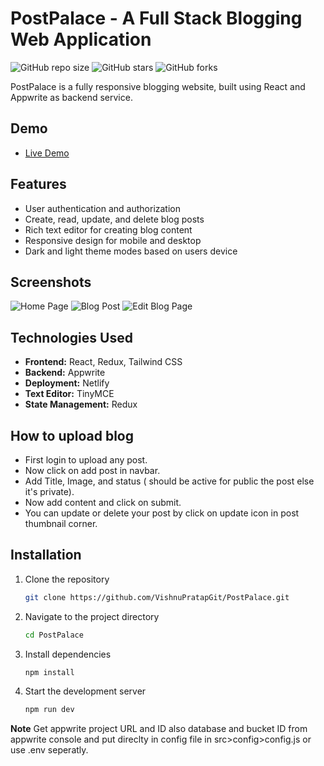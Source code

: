 # PostPalace - A Full Stack Blogging Web Application

![GitHub repo size](https://img.shields.io/github/repo-size/VishnuPratapGit/PostPalace)
![GitHub stars](https://img.shields.io/github/stars/VishnuPratapGit/PostPalace?style=social)
![GitHub forks](https://img.shields.io/github/forks/VishnuPratapGit/PostPalace?style=social)

PostPalace is a fully responsive blogging website, built using React and Appwrite as backend service.

## Demo

- [Live Demo](https://postpalace.netlify.app)

## Features

- User authentication and authorization
- Create, read, update, and delete blog posts
- Rich text editor for creating blog content
- Responsive design for mobile and desktop
- Dark and light theme modes based on users device

## Screenshots

![Home Page](link-to-screenshot1)
![Blog Post](link-to-screenshot2)
![Edit Blog Page](link-to-screenshot3)

## Technologies Used

- **Frontend:** React, Redux, Tailwind CSS
- **Backend:** Appwrite
- **Deployment:** Netlify
- **Text Editor:** TinyMCE
- **State Management:** Redux

## How to upload blog

- First login to upload any post.
- Now click on add post in navbar.
- Add Title, Image, and status ( should be active for public the post else it's private).
- Now add content and click on submit.
- You can update or delete your post by click on update icon in post thumbnail corner.

## Installation

1. Clone the repository
   ```bash
   git clone https://github.com/VishnuPratapGit/PostPalace.git

2. Navigate to the project directory
   ```bash
   cd PostPalace

3. Install dependencies
   ```bash
   npm install
   
4. Start the development server
   ```bash
   npm run dev

**Note** Get appwrite project URL and ID also database and bucket ID from appwrite console and put direclty in config file in src>config>config.js or use .env seperatly.
